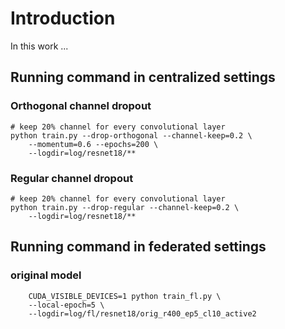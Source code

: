 # Introduction
In this work ...


## Running command in centralized settings

### Orthogonal channel dropout

```shell
# keep 20% channel for every convolutional layer
python train.py --drop-orthogonal --channel-keep=0.2 \
    --momentum=0.6 --epochs=200 \
    --logdir=log/resnet18/**
```


### Regular channel dropout
```shell
# keep 20% channel for every convolutional layer
python train.py --drop-regular --channel-keep=0.2 \
    --logdir=log/resnet18/**
```

## Running command in federated settings

### original model

```shell
    CUDA_VISIBLE_DEVICES=1 python train_fl.py \
    --local-epoch=5 \
    --logdir=log/fl/resnet18/orig_r400_ep5_cl10_active2
```
